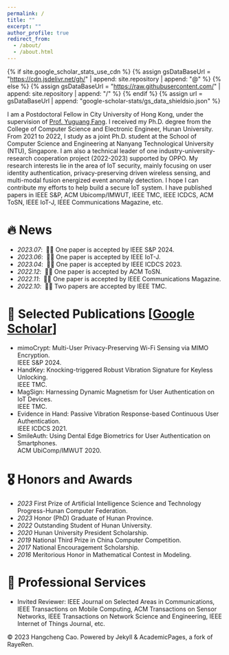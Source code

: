 ```yaml
---
permalink: /
title: ""
excerpt: ""
author_profile: true
redirect_from: 
  - /about/
  - /about.html
---
```


{% if site.google_scholar_stats_use_cdn %}
{% assign gsDataBaseUrl = "https://cdn.jsdelivr.net/gh/" | append: site.repository | append: "@" %}
{% else %}
{% assign gsDataBaseUrl = "https://raw.githubusercontent.com/" | append: site.repository | append: "/" %}
{% endif %}
{% assign url = gsDataBaseUrl | append: "google-scholar-stats/gs_data_shieldsio.json" %}

<span class='anchor' id='about-me'></span>

I am a Postdoctoral Fellow in City University of Hong Kong, under the supervision of <a href="https://www.cs.cityu.edu.hk/~yugufang/" title="Supervisor">Prof. Yuguang Fang</a>. I received my Ph.D. degree from the College of Computer Science and Electronic Engineer, Hunan University. From 2021 to 2022, I study as a joint Ph.D. student at the School of Computer Science and Engineering at Nanyang Technological University (NTU), Singapore. I am also a technical leader of one industry-university-research cooperation project (2022-2023) supported by OPPO. My research interests lie in the area of IoT security, mainly focusing on user identity authentication, privacy-preserving driven wireless sensing, and multi-modal fusion energized event anomaly detection. I hope I can contribute my efforts to help build a secure IoT system. I have published papers in IEEE S&P, ACM Ubicomp/IMWUT, IEEE TMC, IEEE ICDCS, ACM ToSN, IEEE IoT-J, IEEE Communications Magazine, etc. 


# 🔥 News
- *2023.07*: &nbsp;🎉🎉 One paper is accepted by IEEE S&P 2024. 
- *2023.06*: &nbsp;🎉🎉 One paper is accepted by IEEE IoT-J.
- *2023.04*: &nbsp;🎉🎉 One paper is accepted by IEEE ICDCS 2023.
- *2022.12*: &nbsp;🎉🎉 One paper is accepted by ACM ToSN.
- *2022.11*: &nbsp;🎉🎉 One paper is accepted by IEEE Communications Magazine.
- *2022.10*: &nbsp;🎉🎉 Two papers are accepted by IEEE TMC.
# 📝 Selected Publications  [<a href="https://scholar.google.com/citations?hl=zh-CN&user=gzq7YKkAAAAJ" title="Google Scholar">Google Scholar</a>]
- mimoCrypt: Multi-User Privacy-Preserving Wi-Fi Sensing via MIMO Encryption. <br> IEEE S&P 2024.<br>
- HandKey: Knocking-triggered Robust Vibration Signature for Keyless Unlocking. <br> IEEE TMC.<br>
- MagSign: Harnessing Dynamic Magnetism for User Authentication on IoT Devices. <br> IEEE TMC.<br>
- Evidence in Hand: Passive Vibration Response-based Continuous User Authentication. <br> IEEE ICDCS 2021.<br>
- SmileAuth: Using Dental Edge Biometrics for User Authentication on Smartphones. <br> ACM UbiComp/IMWUT 2020. <br>
              
            

# 🎖 Honors and Awards
- *2023* First Prize of Artificial Intelligence Science and Technology Progress-Hunan Computer Federation.
- *2023* Honor (PhD) Graduate of Hunan Province. 
- *2022* Outstanding Student of Hunan University. 
- *2020* Hunan University President Scholarship.  
- *2019* National Third Prize in China Computer Competition. 
- *2017* National Encouragement Scholarship. 
- *2016* Meritorious Honor in Mathematical Contest in Modeling. 

# 📖 Professional Services
- Invited Reviewer: IEEE Journal on Selected Areas in Communications, IEEE Transactions on Mobile Computing, ACM Transactions on Sensor Networks, IEEE Transactions on Network Science and Engineering, IEEE Internet of Things Journal, etc.


© 2023 Hangcheng Cao. Powered by Jekyll & AcademicPages, a fork of RayeRen.

